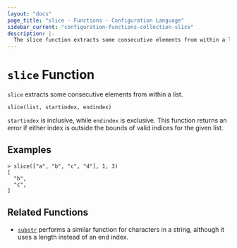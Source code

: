 ```yaml
---
layout: "docs"
page_title: "slice - Functions - Configuration Language"
sidebar_current: "configuration-functions-collection-slice"
description: |-
  The slice function extracts some consecutive elements from within a list.
---
```


# `slice` Function


`slice` extracts some consecutive elements from within a list.

```hcl
slice(list, startindex, endindex)
```

`startindex` is inclusive, while `endindex` is exclusive. This function returns
an error if either index is outside the bounds of valid indices for the given
list.

## Examples

```
> slice(["a", "b", "c", "d"], 1, 3)
[
  "b",
  "c",
]
```

## Related Functions

* [`substr`](../string/substr.html) performs a similar function for characters in a
  string, although it uses a length instead of an end index.
